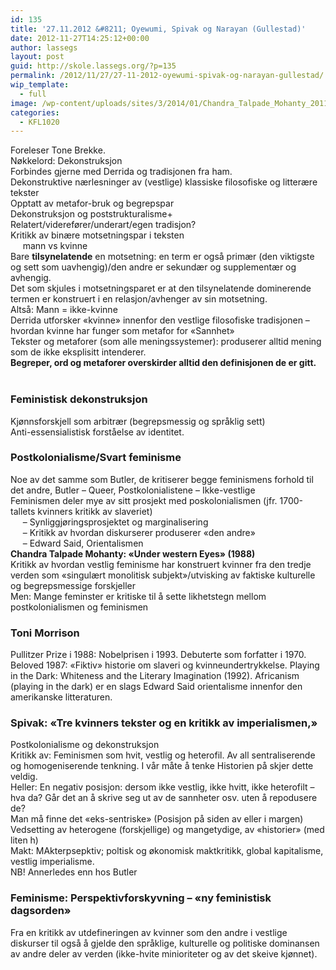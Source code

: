 ```yaml
---
id: 135
title: '27.11.2012 &#8211; Oyewumi, Spivak og Narayan (Gullestad)'
date: 2012-11-27T14:25:12+00:00
author: lassegs
layout: post
guid: http://skole.lassegs.org/?p=135
permalink: /2012/11/27/27-11-2012-oyewumi-spivak-og-narayan-gullestad/
wip_template:
  - full
image: /wp-content/uploads/sites/3/2014/01/Chandra_Talpade_Mohanty_2011.jpg
categories:
  - KFL1020
---
```

<div>
  Foreleser Tone Brekke.
</div>

<div>
</div>

<div>
  Nøkkelord: Dekonstruksjon
</div>

<div>
  Forbindes gjerne med Derrida og tradisjonen fra ham.
</div>

<div>
  Dekonstruktive nærlesninger av (vestlige) klassiske filosofiske og litterære tekster
</div>

<div>
  Opptatt av metafor-bruk og begrepspar
</div>

<div>
</div>

<div>
  Dekonstruksjon og poststrukturalisme+
</div>

<div>
  Relatert/viderefører/underart/egen tradisjon?
</div>

<div>
</div>

<div>
  Kritikk av binære motsetningspar i teksten
</div>

<div>
       mann vs kvinne
</div>

<div>
  Bare <strong>tilsynelatende</strong> en motsetning: en term er også primær (den viktigste og sett som uavhengig)/den andre er sekundær og supplementær og avhengig.
</div>

<div>
  Det som skjules i motsetningsparet er at den tilsynelatende dominerende termen er konstruert i en relasjon/avhenger av sin motsetning.
</div>

<div>
  Altså: Mann = ikke-kvinne
</div>

<div>
  Derrida utforsker &laquo;kvinne&raquo; innenfor den vestlige filosofiske tradisjonen &#8211; hvordan kvinne har funger som metafor for &laquo;Sannhet&raquo;
</div>

<div>
  Tekster og metaforer (som alle meningssystemer): produserer alltid mening som de ikke eksplisitt intenderer.
</div>

<div>
  <strong>Begreper, ord og metaforer overskirder alltid den definisjonen de er gitt.</strong>
</div>

<div>
  <strong> </strong>
</div>

### Feministisk dekonstruksjon

<div>
  Kjønnsforskjell som arbitrær (begrepsmessig og språklig sett)
</div>

<div>
  Anti-essensialistisk forståelse av identitet.
</div>

<div>
</div>

### Postkolonialisme/Svart feminisme

<div>
  Noe av det samme som Butler, de kritiserer begge feminismens forhold til det andre, Butler &#8211; Queer, Postkolonialistene &#8211; Ikke-vestlige
</div>

<div>
  Feminismen deler mye av sitt prosjekt med poskolonialismen (jfr. 1700-tallets kvinners kritikk av slaveriet)
</div>

<div>
       &#8211; Synliggjøringsprosjektet og marginalisering
</div>

<div>
       &#8211; Kritikk av hvordan diskurserer produserer &laquo;den andre&raquo;
</div>

<div>
       &#8211; Edward Said, Orientalismen
</div>

<div>
  <strong>Chandra Talpade Mohanty: &laquo;Under western Eyes&raquo; (1988)</strong>
</div>

<div>
  Kritikk av hvordan vestlig feminisme har konstruert kvinner fra den tredje verden som &laquo;singulært monolitisk subjekt&raquo;/utvisking av faktiske kulturelle og begrepsmessige forskjeller
</div>

<div>
</div>

<div>
  Men: Mange feminster er kritiske til å sette likhetstegn mellom postkolonialismen og feminismen
</div>

<div>
</div>

### Toni Morrison

<div>
  Pullitzer Prize i 1988: Nobelprisen i 1993. Debuterte som forfatter i 1970. Beloved 1987: &laquo;Fiktiv&raquo; historie om slaveri og kvinneundertrykkelse. Playing in the Dark: Whiteness and the Literary Imagination (1992). Africanism (playing in the dark) er en slags Edward Said orientalisme innenfor den amerikanske litteraturen.
</div>

<div>
</div>

### Spivak: &laquo;Tre kvinners tekster og en kritikk av imperialismen,&raquo;

<div>
  Postkolonialisme og dekonstruksjon
</div>

<div>
  Kritikk av: Feminismen som hvit, vestlig og heterofil. Av all sentraliserende og homogeniserende tenkning. I vår måte å tenke Historien på skjer dette veldig.
</div>

<div>
  Heller: En negativ posisjon: dersom ikke vestlig, ikke hvitt, ikke heterofilt &#8211; hva da? Går det an å skrive seg ut av de sannheter osv. uten å repodusere de?
</div>

<div>
  Man må finne det &laquo;eks-sentriske&raquo; (Posisjon på siden av eller i margen)
</div>

<div>
  Vedsetting av heterogene (forskjellige) og mangetydige, av &laquo;historier&raquo; (med liten h)
</div>

<div>
  Makt: MAkterpsepktiv; poltisk og økonomisk maktkritikk, global kapitalisme, vestlig imperialisme.
</div>

<div>
  NB! Annerledes enn hos Butler
</div>

<div>
</div>

### Feminisme: Perspektivforskyvning &#8211; &laquo;ny feministisk dagsorden&raquo;

<div>
  Fra en kritikk av utdefineringen av kvinner som den andre i vestlige diskurser til også å gjelde den språklige, kulturelle og politiske dominansen av andre deler av verden (ikke-hvite minioriteter og av det skeive kjønnet).
</div>